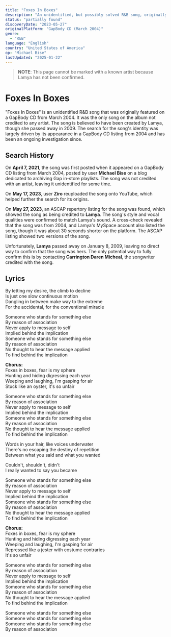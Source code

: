 ```yaml
---
title: "Foxes In Boxes"
description: "An unidentified, but possibly solved R&B song, originally featured on a GapBody CD from March 2004. The song was likely created by Lamya, who passed away in 2009."
status: "partially found"
discoveryDate: "2023-05-27"
originalPlatform: "GapBody CD (March 2004)"
genre: 
  - "R&B"
language: "English"
country: "United States of America"
op: "Michael Bise"
lastUpdated: "2025-01-22"
---
```


> **NOTE**:
> This page cannot be marked with a
> known artist because Lamya has not been confirmed.

# Foxes In Boxes

"Foxes In Boxes" is an unidentified R&B song that was originally featured on a GapBody CD from March 2004. It was the only song on the album not credited to any artist. The song is believed to have been created by Lamya, though she passed away in 2009. The search for the song's identity was largely driven by its appearance in a GapBody CD listing from 2004 and has been an ongoing investigation since.

## Search History

On **April 7, 2021**, the song was first posted when it appeared on a GapBody CD listing from March 2004, posted by user **Michael Bise** on a blog dedicated to archiving Gap in-store playlists. The song was not credited with an artist, leaving it unidentified for some time.

On **May 17, 2023**, user **Ziro** reuploaded the song onto YouTube, which helped further the search for its origins.

On **May 27, 2023**, an ASCAP repertory listing for the song was found, which showed the song as being credited to **Lamya**. The song's style and vocal qualities were confirmed to match Lamya's sound. A cross-check revealed that the song was from 2004, and Lamya's MySpace account also listed the song, though it was about 30 seconds shorter on the platform. The ASCAP listing showed two versions of the song.

Unfortunately, **Lamya** passed away on January 8, 2009, leaving no direct way to confirm that the song was hers. The only potential way to fully confirm this is by contacting **Carrington Daren Micheal**, the songwriter credited with the song.

## Lyrics

By letting my desire, the climb to decline  
Is just one slow continuous motion  
Dangling in between make way to the extreme  
For the accidental, for the conventional miracle  

Someone who stands for something else  
By reason of association  
Never apply to message to self  
Implied behind the implication  
Someone who stands for something else  
By reason of association  
No thought to hear the message applied  
To find behind the implication  

**Chorus:**  
Foxes in boxes, fear is my sphere  
Hunting and hiding digressing each year  
Weeping and laughing, I'm gasping for air  
Stuck like an oyster, it's so unfair  

Someone who stands for something else  
By reason of association  
Never apply to message to self  
Implied behind the implication  
Someone who stands for something else  
By reason of association  
No thought to hear the message applied  
To find behind the implication  

Words in your hair, like voices underwater  
There's no escaping the destiny of repetition  
Between what you said and what you wanted  

Couldn't, shouldn't, didn't  
I really wanted to say you became  

Someone who stands for something else  
By reason of association  
Never apply to message to self  
Implied behind the implication  
Someone who stands for something else  
By reason of association  
No thought to hear the message applied  
To find behind the implication  

**Chorus:**  
Foxes in boxes, fear is my sphere  
Hunting and hiding digressing each year  
Weeping and laughing, I'm gasping for air  
Repressed like a jester with costume contraries  
It's so unfair  

Someone who stands for something else  
By reason of association  
Never apply to message to self  
Implied behind the implication  
Someone who stands for something else  
By reason of association  
No thought to hear the message applied  
To find behind the implication  

Someone who stands for something else  
Someone who stands for something else  
Someone who stands for something else  
By reason of association  





